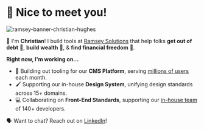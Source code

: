 # 🎉 Nice to meet you!

![ramsey-banner-christian-hughes](https://user-images.githubusercontent.com/14190451/89072635-8ae64000-d33e-11ea-8f2d-8bed780fa9c9.jpg)

👋 I'm **Christian**! I build tools at [Ramsey Solutions](https://www.daveramsey.com) that help folks **get out of debt** 💸, **build wealth** 🤩, & **find financial freedom** 🥳.

**Right now, I'm working on...**

- 🧰 Building out tooling for our **CMS Platform**, serving [millions of users](https://www.fansofourfans.com/) each month.
- 🖌️ Supporting our in-house **Design System**, unifying design standards across 15+ domains.
- 💻 Collaborating on **Front-End Standards**, supporting our [in-house team](https://www.ramseyinhouse.com) of 140+ developers.

🗣 Want to chat? Reach out on [LinkedIn](https://www.linkedin.com/in/christianjhughes/)!
